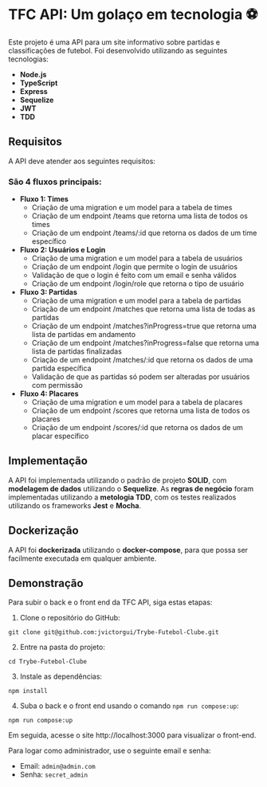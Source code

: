# TFC API: Um golaço em tecnologia ⚽️

Este projeto é uma API para um site informativo sobre partidas e classificações de futebol. Foi desenvolvido utilizando as seguintes tecnologias:

* **Node.js**
* **TypeScript**
* **Express**
* **Sequelize**
* **JWT**
* **TDD**

## Requisitos

A API deve atender aos seguintes requisitos:

### São 4 fluxos principais:

* **Fluxo 1: Times**
    * Criação de uma migration e um model para a tabela de times
    * Criação de um endpoint /teams que retorna uma lista de todos os times
    * Criação de um endpoint /teams/:id que retorna os dados de um time específico
* **Fluxo 2: Usuários e Login**
    * Criação de uma migration e um model para a tabela de usuários
    * Criação de um endpoint /login que permite o login de usuários
    * Validação de que o login é feito com um email e senha válidos
    * Criação de um endpoint /login/role que retorna o tipo de usuário
* **Fluxo 3: Partidas**
    * Criação de uma migration e um model para a tabela de partidas
    * Criação de um endpoint /matches que retorna uma lista de todas as partidas
    * Criação de um endpoint /matches?inProgress=true que retorna uma lista de partidas em andamento
    * Criação de um endpoint /matches?inProgress=false que retorna uma lista de partidas finalizadas
    * Criação de um endpoint /matches/:id que retorna os dados de uma partida específica
    * Validação de que as partidas só podem ser alteradas por usuários com permissão
* **Fluxo 4: Placares**
    * Criação de uma migration e um model para a tabela de placares
    * Criação de um endpoint /scores que retorna uma lista de todos os placares
    * Criação de um endpoint /scores/:id que retorna os dados de um placar específico

## Implementação

A API foi implementada utilizando o padrão de projeto **SOLID**, com **modelagem de dados** utilizando o **Sequelize**. As **regras de negócio** foram implementadas utilizando a **metologia TDD**, com os testes realizados utilizando os frameworks **Jest** e **Mocha**.

## Dockerização

A API foi **dockerizada** utilizando o **docker-compose**, para que possa ser facilmente executada em qualquer ambiente.

## Demonstração

Para subir o back e o front end da TFC API, siga estas etapas:

1. Clone o repositório do GitHub:

```
git clone git@github.com:jvictorgui/Trybe-Futebol-Clube.git
```

2. Entre na pasta do projeto:

```
cd Trybe-Futebol-Clube
```

3. Instale as dependências:

```
npm install
```

4. Suba o back e o front end usando o comando `npm run compose:up`:

```
npm run compose:up
```

Em seguida, acesse o site http://localhost:3000 para visualizar o front-end.

Para logar como administrador, use o seguinte email e senha:

* Email: `admin@admin.com`
* Senha: `secret_admin`




